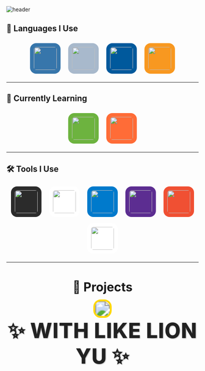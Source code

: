 ![header](https://capsule-render.vercel.app/api?type=venom&color=auto&height=300&section=header&text=Welcome%20KDW%20World!&fontSize=80)

<h2>🌟 Languages I Use</h2>
<div align="center">
  <img src="https://cdn.jsdelivr.net/gh/devicons/devicon/icons/python/python-original.svg" width="60" style="background-color:#3776AB; padding:10px; border-radius:20%; margin:8px;" />
  <img src="https://cdn.jsdelivr.net/gh/devicons/devicon/icons/c/c-original.svg" width="60" style="background-color:#A8B9CC; padding:10px; border-radius:20%; margin:8px;" />
  <img src="https://cdn.jsdelivr.net/gh/devicons/devicon/icons/cplusplus/cplusplus-original.svg" width="60" style="background-color:#00599C; padding:10px; border-radius:20%; margin:8px;" />
  <img src="https://cdn.jsdelivr.net/gh/devicons/devicon/icons/java/java-original.svg" width="60" style="background-color:#f89820; padding:10px; border-radius:20%; margin:8px;" />
</div>

---

<h2>📖 Currently Learning</h2>
<div align="center">
  <img src="https://cdn.jsdelivr.net/gh/devicons/devicon/icons/spring/spring-original.svg" width="60" style="background-color:#6DB33F; padding:10px; border-radius:20%; margin:8px;" />
  <img src="https://cdn.jsdelivr.net/gh/devicons/devicon/icons/postman/postman-original.svg" width="60" style="background-color:#FF6C37; padding:10px; border-radius:20%; margin:8px;" />
</div>

---

<h2>🛠️ Tools I Use</h2>
<div align="center">
  <img src="https://cdn.jsdelivr.net/gh/devicons/devicon/icons/intellij/intellij-original.svg" width="60" style="background-color:#2b2b2b; padding:10px; border-radius:20%; margin:8px;" />
  <img src="https://cdn.jsdelivr.net/gh/devicons/devicon/icons/notion/notion-original.svg" width="60" style="background-color:#ffffff; padding:10px; border-radius:20%; margin:8px;" />
  <img src="https://cdn.jsdelivr.net/gh/devicons/devicon/icons/vscode/vscode-original.svg" width="60" style="background-color:#007ACC; padding:10px; border-radius:20%; margin:8px;" />
  <img src="https://cdn.jsdelivr.net/gh/devicons/devicon/icons/visualstudio/visualstudio-plain.svg" width="60" style="background-color:#5c2d91; padding:10px; border-radius:20%; margin:8px;" />
  <img src="https://cdn.jsdelivr.net/gh/devicons/devicon/icons/git/git-original.svg" width="60" style="background-color:#f05033; padding:10px; border-radius:20%; margin:8px;" />
  <img src="https://img.icons8.com/ios-filled/100/000000/github.png" width="60" style="background-color:#ffffff; padding:10px; border-radius:20%; margin:8px;" />
</div>


---



<h2 style="text-align:center; font-size: 2rem;">🚧 Projects</h2>


<p align="center">
  <img src="https://img.shields.io/badge/!COMING_SOON!-000000?style=for-the-badge&logo=hourglass-start&logoColor=gold&labelColor=000000&color=000000" 
       style="transform: scale(2.4); border: 2px solid gold; border-radius: 8px;" />
</p>


<p align="center">
  <strong>
    <span style="font-size: 3.4rem; font-weight: 800; color: #222; letter-spacing: 1px; text-shadow: 1px 1px 3px rgba(0,0,0,0.3);">
      ✨ WITH LIKE LION YU ✨
    </span>
  </strong>
</p>

